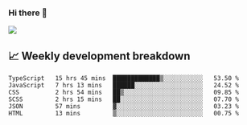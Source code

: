 ### Hi there 👋
<img align="center" src="https://github-readme-stats.vercel.app/api?username=Tumao727&show_icons=true&hide_title=true&theme=dracula" />


## 📈 Weekly development breakdown
<!--START_SECTION:waka-->

```text
TypeScript   15 hrs 45 mins  █████████████▒░░░░░░░░░░░   53.50 %
JavaScript   7 hrs 13 mins   ██████░░░░░░░░░░░░░░░░░░░   24.52 %
CSS          2 hrs 54 mins   ██▒░░░░░░░░░░░░░░░░░░░░░░   09.85 %
SCSS         2 hrs 15 mins   ██░░░░░░░░░░░░░░░░░░░░░░░   07.70 %
JSON         57 mins         ▓░░░░░░░░░░░░░░░░░░░░░░░░   03.23 %
HTML         13 mins         ▒░░░░░░░░░░░░░░░░░░░░░░░░   00.75 %
```

<!--END_SECTION:waka-->
